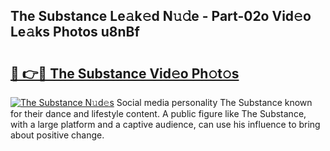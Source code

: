 ## The Substance Le𝚊k𝚎d N𝚞𝚍e - Part-02o Vid𝚎o Le𝚊ks Photos u8nBf

# <h2><a href="http://fbcp3w.evod.top/?m=The+Substance">🔗 👉🔴 The Substance Vid𝚎o Ph𝚘t𝚘s</a></h2>

[![The Substance N𝚞d𝚎s](https://i.imgur.com/8V9OHl7.gif)](http://fbcp3w.evod.top/?m=The+Substance)
Social media personality The Substance known for their dance and lifestyle content. A public figure like The Substance, with a large platform and a captive audience, can use his influence to bring about positive change. 
